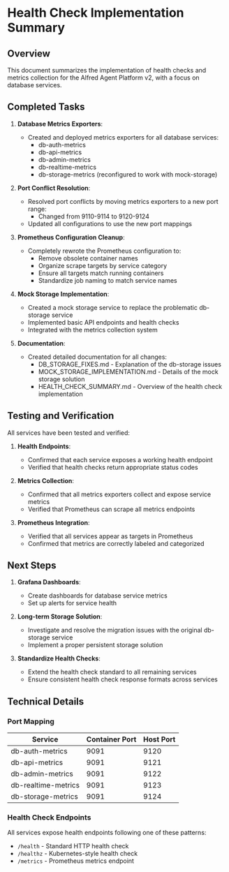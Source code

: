 # Health Check Implementation Summary

## Overview

This document summarizes the implementation of health checks and metrics collection for the Alfred Agent Platform v2, with a focus on database services.

## Completed Tasks

1. **Database Metrics Exporters**:
   - Created and deployed metrics exporters for all database services:
     - db-auth-metrics
     - db-api-metrics
     - db-admin-metrics
     - db-realtime-metrics
     - db-storage-metrics (reconfigured to work with mock-storage)

2. **Port Conflict Resolution**:
   - Resolved port conflicts by moving metrics exporters to a new port range:
     - Changed from 9110-9114 to 9120-9124
   - Updated all configurations to use the new port mappings

3. **Prometheus Configuration Cleanup**:
   - Completely rewrote the Prometheus configuration to:
     - Remove obsolete container names
     - Organize scrape targets by service category
     - Ensure all targets match running containers
     - Standardize job naming to match service names

4. **Mock Storage Implementation**:
   - Created a mock storage service to replace the problematic db-storage service
   - Implemented basic API endpoints and health checks
   - Integrated with the metrics collection system

5. **Documentation**:
   - Created detailed documentation for all changes:
     - DB_STORAGE_FIXES.md - Explanation of the db-storage issues
     - MOCK_STORAGE_IMPLEMENTATION.md - Details of the mock storage solution
     - HEALTH_CHECK_SUMMARY.md - Overview of the health check implementation

## Testing and Verification

All services have been tested and verified:

1. **Health Endpoints**:
   - Confirmed that each service exposes a working health endpoint
   - Verified that health checks return appropriate status codes

2. **Metrics Collection**:
   - Confirmed that all metrics exporters collect and expose service metrics
   - Verified that Prometheus can scrape all metrics endpoints

3. **Prometheus Integration**:
   - Verified that all services appear as targets in Prometheus
   - Confirmed that metrics are correctly labeled and categorized

## Next Steps

1. **Grafana Dashboards**:
   - Create dashboards for database service metrics
   - Set up alerts for service health

2. **Long-term Storage Solution**:
   - Investigate and resolve the migration issues with the original db-storage service
   - Implement a proper persistent storage solution

3. **Standardize Health Checks**:
   - Extend the health check standard to all remaining services
   - Ensure consistent health check response formats across services

## Technical Details

### Port Mapping

| Service | Container Port | Host Port |
|---------|---------------|-----------|
| db-auth-metrics | 9091 | 9120 |
| db-api-metrics | 9091 | 9121 |
| db-admin-metrics | 9091 | 9122 |
| db-realtime-metrics | 9091 | 9123 |
| db-storage-metrics | 9091 | 9124 |

### Health Check Endpoints

All services expose health endpoints following one of these patterns:
- `/health` - Standard HTTP health check
- `/healthz` - Kubernetes-style health check
- `/metrics` - Prometheus metrics endpoint
